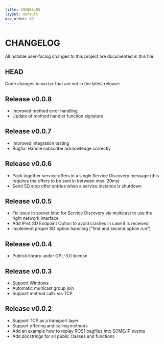 ```yaml
---
title: CHANGELOG
layout: default
nav_order: 30
---
```


# CHANGELOG

All notable user-facing changes to this project are documented in this file.

<!--
{: .highlight }
The project underwent a major maintenance shift in March 2022.
-->

## HEAD


Code changes to `master` that are *not* in the latest release:

## Release v0.0.8
- Improved method error handling
- Update of method handler function signature

## Release v0.0.7
- Improved integration testing
- Bugfix: Handle subscribe acknowledge correctly

## Release v0.0.6
- Pack together service offers in a single Service Discovery message (this requires the offers to be sent in between max. 20ms)
- Send SD stop offer entries when a service instance is shutdown

## Release v0.0.5
- Fix issue in socket bind for Service Discovery via multicast to use the right network interface
- Add IPv4 SD Endpoint Option to avoid crashes in case it is received
- Implement proper SD option handling ("first and second option run")

## Release v0.0.4
- Publish library under GPL-3.0 license

## Release v0.0.3
- Support Windows
- Automatic multicast group join
- Support method calls via TCP

## Release v0.0.2
- Support TCP as a transport layer
- Support offering and calling methods
- Add an example how to replay ROS1 bagfiles into SOME/IP events
- Add docstrings for all public classes and functions
